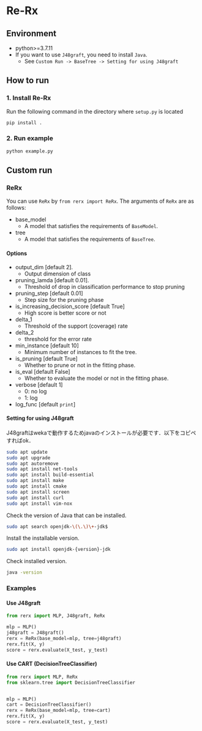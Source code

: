 # Re-Rx

## Environment
- python>=3.7.11
- If you want to use `J48graft`, you need to install `Java`.
  - See `Custom Run -> BaseTree -> Setting for using J48graft`

## How to run
### 1. Install Re-Rx
Run the following command in the directory where `setup.py` is located

```bash
pip install .
```

### 2. Run example
```bash
python example.py
```

## Custom run
### ReRx
You can use `ReRx` by `from rerx import ReRx`.
The arguments of `ReRx` are as follows:

- base_model
  - A model that satisfies the requirements of `BaseModel`.
- tree
  - A model that satisfies the requirements of `BaseTree`.

#### Options
- output_dim [default 2].
  - Output dimension of class
- pruning_lamda [default 0.01].
  - Threshold of drop in classification performance to stop pruning
- pruning_step [default 0.01]
  - Step size for the pruning phase
- is_increasing_decision_score [default True]
  - High score is better score or not
- delta_1
  - Threshold of the support (coverage) rate
- delta_2
  - threshold for the error rate
- min_instance [default 10]
  - Minimum number of instances to fit the tree.
- is_pruning [default True]
  - Whether to prune or not in the fitting phase.
- is_eval [default False]
  - Whether to evaluate the model or not in the fitting phase.
- verbose [default 1]
  - 0: no log
  - 1: log
- log_func [default `print`]

#### Setting for using J48graft
J48graftはwekaで動作するためjavaのインストールが必要です．以下をコピペすればok．

```bash
sudo apt update
sudo apt upgrade
sudo apt autoremove
sudo apt install net-tools
sudo apt install build-essential
sudo apt install make
sudo apt install cmake
sudo apt install screen
sudo apt install curl
sudo apt install vim-nox
```

Check the version of Java that can be installed.
```bash
sudo apt search openjdk-\(\.\)\+-jdk$
```

Install the installable version.
```bash
sudo apt install openjdk-{version}-jdk
```

Check installed version.
```bash
java -version
```


### Examples
#### Use J48graft
```python
from rerx import MLP, J48graft, ReRx

mlp = MLP()
j48graft = J48graft()
rerx = ReRx(base_model=mlp, tree=j48graft)
rerx.fit(X, y)
score = rerx.evaluate(X_test, y_test)
```

#### Use CART (DecisionTreeClassifier)
```python
from rerx import MLP, ReRx
from sklearn.tree import DecisionTreeClassifier


mlp = MLP()
cart = DecisionTreeClassifier()
rerx = ReRx(base_model=mlp, tree=cart)
rerx.fit(X, y)
score = rerx.evaluate(X_test, y_test)
```
